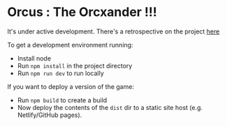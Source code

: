 # Orcus : The Orcxander !!!
It's under active development. There's a retrospective on the project [here](https://anirudddh.github.io/Orcus-The-Orcxander/) 

To get a development environment running:
- Install node
- Run `npm install` in the project directory
- Run `npm run dev` to run locally

If you want to deploy a version of the game:
- Run `npm build` to create a build
- Now deploy the contents of the `dist` dir to a static site host (e.g. Netlify/GitHub pages).
